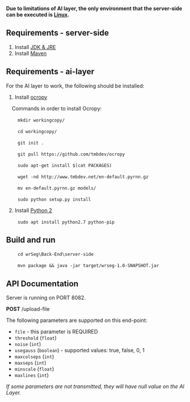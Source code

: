 **Due to limitations of AI layer, the only environment that the server-side can be executed is [Linux](https://distrowatch.com/).**

## Requirements - server-side

1. Install [JDK & JRE](https://www.digitalocean.com/community/tutorials/how-to-install-java-with-apt-on-ubuntu-18-04)
2. Install [Maven](https://www.mkyong.com/maven/how-to-install-maven-in-ubuntu/)

## Requirements - ai-layer

For the AI layer to work, the following should be installed:

1. Install [ocropy](https://github.com/tmbdev/ocropy)

&nbsp;&nbsp;&nbsp;&nbsp;Commands in order to install Ocropy:

&nbsp;&nbsp;&nbsp;&nbsp;&nbsp;&nbsp;&nbsp;&nbsp;`mkdir workingcopy/`

&nbsp;&nbsp;&nbsp;&nbsp;&nbsp;&nbsp;&nbsp;&nbsp;`cd workingcopy/`

&nbsp;&nbsp;&nbsp;&nbsp;&nbsp;&nbsp;&nbsp;&nbsp;`git init .`

&nbsp;&nbsp;&nbsp;&nbsp;&nbsp;&nbsp;&nbsp;&nbsp;`git pull https://github.com/tmbdev/ocropy`

&nbsp;&nbsp;&nbsp;&nbsp;&nbsp;&nbsp;&nbsp;&nbsp;`sudo apt-get install $(cat PACKAGES)`

&nbsp;&nbsp;&nbsp;&nbsp;&nbsp;&nbsp;&nbsp;&nbsp;`wget -nd http://www.tmbdev.net/en-default.pyrnn.gz`

&nbsp;&nbsp;&nbsp;&nbsp;&nbsp;&nbsp;&nbsp;&nbsp;`mv en-default.pyrnn.gz models/`

&nbsp;&nbsp;&nbsp;&nbsp;&nbsp;&nbsp;&nbsp;&nbsp;`sudo python setup.py install`

2. Install [Python 2](https://www.python.org/)

&nbsp;&nbsp;&nbsp;&nbsp;&nbsp;&nbsp;&nbsp;&nbsp;`sudo apt install python2.7 python-pip`

## Build and run

&nbsp;&nbsp;&nbsp;&nbsp;&nbsp;&nbsp;&nbsp;&nbsp;`cd wrSeg\Back-End\server-side`

&nbsp;&nbsp;&nbsp;&nbsp;&nbsp;&nbsp;&nbsp;&nbsp;`mvn package && java -jar target/wrseg-1.0-SNAPSHOT.jar`

## API Documentation

Server is running on PORT 8082.

**POST** /upload-file

The following parameters are supported on this end-point:
* `file` - this parameter is REQUIRED
* `threshold` (`float`)
* `noise` (`int`)
* `usegauss` (`boolean`) - supported values: true, false, 0, 1
* `maxcolseps` (`int`)
* `maxseps` (`int`)
* `minscale` (`float`)
* `maxlines` (`int`)

*If some parameters are not transmitted, they will have null value on the AI Layer.*